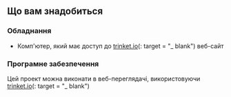 ## Що вам знадобиться

### Обладнання

+ Комп'ютер, який має доступ до [trinket.io](https://trinket.io)(: target = "_ blank") веб-сайт

### Програмне забезпечення

Цей проект можна виконати в веб-переглядачі, використовуючи [trinket.io](https://trinket.io)(: target = "_ blank")